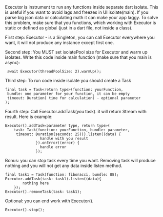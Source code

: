Executor is instrument to run any functions inside separate dart isolate.
This is useful if you want to avoid lags and freezes in UI isolate(main).
If you parse big json data or calculating math it can make your app laggy.
To solve this problem, make sure that you functions, which working with Executor is static
or defined as global (just in a dart file, not inside a class).

First step: Executor - is a Singleton, you can call Executor everywhere you want, it will not produce
any instance except first one.

Second step: You MUST set isolatePool size for Executor and warm up isolates. Write this code inside main function
 (make sure that you main is async):

```
 await Executor(threadPoolSize: 2).warmUp();
```
Third step: To run code inside isolate you should create a Task
```
final task = Task<return type>(function: yourFunction,
 bundle: one parameter for your function, it can be empty
 timeout: Duration( time for calculation) - optional parameter
);
```
Fourth step: Call Executor.addTask(you task). it will return Stream with result.
Here is example:
```
Executor().addTask<parameter type, return type>(
    task: Task(function: yourFunction, bundle: parameter,
     timeout: Duration(seconds: 25))).listen((data) {
                handle with you result
              }).onError((error) {
                handle error
              });
```
Bonus: you can stop task every time you want. Removing task will produce nothing
 and you will not get any data inside listen method.
```
final task1 = Task(function: fibonacci, bundle: 88);
Executor.addTask(task: task1).listen((data){
        nothing here
    });
Executor().removeTask(task: task1);
```
Optional: you can end work with Executor().
```
Executor().stop();
```

